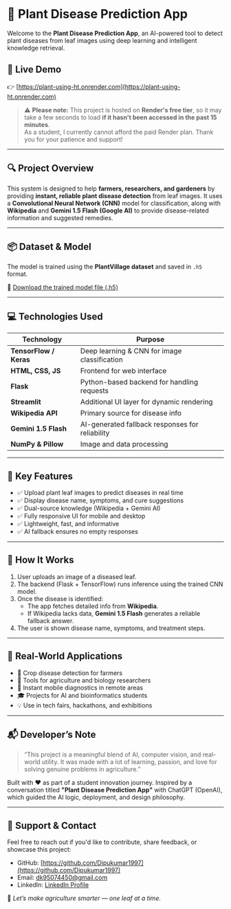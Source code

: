 
# 🌿 Plant Disease Prediction App

Welcome to the **Plant Disease Prediction App**, an AI-powered tool to detect plant diseases from leaf images using deep learning and intelligent knowledge retrieval.

## 🔗 Live Demo

👉 [https://plant-using-ht.onrender.com](https://plant-using-ht.onrender.com)

> ⚠️ **Please note:** This project is hosted on **Render's free tier**, so it may take a few seconds to load **if it hasn’t been accessed in the past 15 minutes**.  
> As a student, I currently cannot afford the paid Render plan. Thank you for your patience and support!

---

## 🔍 Project Overview

This system is designed to help **farmers, researchers, and gardeners** by providing **instant, reliable plant disease detection** from leaf images. It uses a **Convolutional Neural Network (CNN)** model for classification, along with **Wikipedia** and **Gemini 1.5 Flash (Google AI)** to provide disease-related information and suggested remedies.

---

## 📦 Dataset & Model

The model is trained using the **PlantVillage dataset** and saved in `.h5` format.

📁 [Download the trained model file (.h5)](https://drive.google.com/file/d/1Ms1HkwFo7im2Yh6V9Hn90jE_qERJl96y/view?usp=drive_link)

---

## 💻 Technologies Used

| Technology         | Purpose                                             |
|--------------------|-----------------------------------------------------|
| **TensorFlow / Keras** | Deep learning & CNN for image classification     |
| **HTML, CSS, JS**      | Frontend for web interface                       |
| **Flask**              | Python-based backend for handling requests       |
| **Streamlit**          | Additional UI layer for dynamic rendering        |
| **Wikipedia API**      | Primary source for disease info                  |
| **Gemini 1.5 Flash**   | AI-generated fallback responses for reliability  |
| **NumPy & Pillow**     | Image and data processing                        |

---

## 🔧 Key Features

- ✅ Upload plant leaf images to predict diseases in real time  
- ✅ Display disease name, symptoms, and cure suggestions  
- ✅ Dual-source knowledge (Wikipedia + Gemini AI)  
- ✅ Fully responsive UI for mobile and desktop  
- ✅ Lightweight, fast, and informative  
- ✅ AI fallback ensures no empty responses  

---

## 🧠 How It Works

1. User uploads an image of a diseased leaf.
2. The backend (Flask + TensorFlow) runs inference using the trained CNN model.
3. Once the disease is identified:
   - The app fetches detailed info from **Wikipedia**.
   - If Wikipedia lacks data, **Gemini 1.5 Flash** generates a reliable fallback answer.
4. The user is shown disease name, symptoms, and treatment steps.

---

## 📍 Real-World Applications

- 🚜 Crop disease detection for farmers  
- 🧪 Tools for agriculture and biology researchers  
- 📱 Instant mobile diagnostics in remote areas  
- 🎓 Projects for AI and bioinformatics students  
- 💡 Use in tech fairs, hackathons, and exhibitions  

---

## 📬 Developer’s Note

> “This project is a meaningful blend of AI, computer vision, and real-world utility. It was made with a lot of learning, passion, and love for solving genuine problems in agriculture.”

Built with ❤️ as part of a student innovation journey. Inspired by a conversation titled **"Plant Disease Prediction App"** with ChatGPT (OpenAI), which guided the AI logic, deployment, and design philosophy.

---

## 🙌 Support & Contact

Feel free to reach out if you'd like to contribute, share feedback, or showcase this project:
- GitHub: [https://github.com/Dipukumar1997](https://github.com/Dipukumar1997)
- Email: [dk95074450@gmail.com](mailto:dk95074450@gmail.com)
- LinkedIn: [LinkedIn Profile](https://www.linkedin.com/in/dipu-kumar-450026334/)


💚 *Let’s make agriculture smarter — one leaf at a time.*
